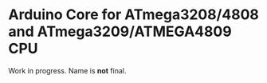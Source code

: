 # Arduino Core for ATmega3208/4808 and ATmega3209/ATMEGA4809 CPU

Work in progress. Name is **not** final.

